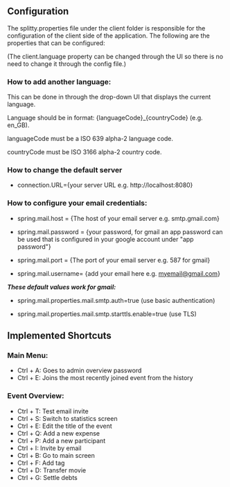 ## Configuration

The splitty.properties file under the client folder is responsible for the configuration of the client side of the application. 
The following are the properties that can be configured:

(The client.language property can be changed through the UI so there is no need to change it through the config file.)

### **How to add another language:**

This can be done in through the drop-down UI that displays the current language.

Language should be in format: {languageCode}_{countryCode} (e.g. en_GB).

languageCode must be a ISO 639 alpha-2 language code.

countryCode must be ISO 3166 alpha-2 country code.


### **How to change the default server**

* connection.URL={your server URL e.g. http://localhost:8080}

### **How to configure your email credentials:**

 * spring.mail.host = {The host of your email server e.g. smtp.gmail.com}

 * spring.mail.password = {your password, for gmail an app password can be used that is configured in your google account under "app password"}

 * spring.mail.port = {The port of your email server e.g. 587 for gmail}
 * spring.mail.username= {add your email here e.g. myemail@gmail.com}

_**These default values work for gmail:**_

 * spring.mail.properties.mail.smtp.auth=true (use basic authentication)

 * spring.mail.properties.mail.smtp.starttls.enable=true (use TLS)

## **Implemented Shortcuts** 

### **Main Menu:**
* Ctrl + A: Goes to admin overview password
* Ctrl + E: Joins the most recently joined event from the history

### **Event Overview:**
* Ctrl + T: Test email invite 
* Ctrl + S: Switch to statistics screen 
* Ctrl + E: Edit the title of the event 
* Ctrl + Q: Add a new expense 
* Ctrl + P: Add a new participant 
* Ctrl + I: Invite by email 
* Ctrl + B: Go to main screen 
* Ctrl + F: Add tag 
* Ctrl + D: Transfer movie 
* Ctrl + G: Settle debts 
